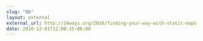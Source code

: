 ```yaml
---
slug: "8b"
layout: external
external_url: http://24ways.org/2010/finding-your-way-with-static-maps
date: 2010-12-01T12:08:15-06:00
---
```

